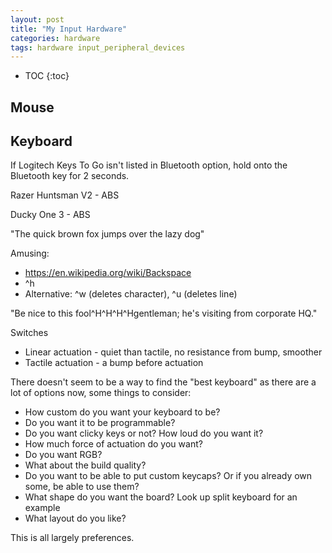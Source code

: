 ```yaml
---
layout: post
title: "My Input Hardware"
categories: hardware
tags: hardware input_peripheral_devices
---
```


* TOC
{:toc}

## Mouse



## Keyboard

If Logitech Keys To Go isn't listed in Bluetooth option, hold onto the Bluetooth key for 2 seconds.

Razer Huntsman V2 - ABS 

Ducky One 3 - ABS

"The quick brown fox jumps over the lazy dog"

Amusing:

- https://en.wikipedia.org/wiki/Backspace
- ^h
- Alternative: ^w (deletes character), ^u (deletes line)

"Be nice to this fool^H^H^H^Hgentleman; he's visiting from corporate HQ."

Switches
- Linear actuation - quiet than tactile, no resistance from bump, smoother
- Tactile actuation - a bump before actuation

There doesn't seem to be a way to find the "best keyboard" as there are a lot of options now, some things to consider:

- How custom do you want your keyboard to be?
- Do you want it to be programmable?
- Do you want clicky keys or not? How loud do you want it?
- How much force of actuation do you want?
- Do you want RGB?
- What about the build quality?
- Do you want to be able to put custom keycaps? Or if you already own some, be able to use them?
- What shape do you want the board? Look up split keyboard for an example
- What layout do you like?

This is all largely preferences. 


